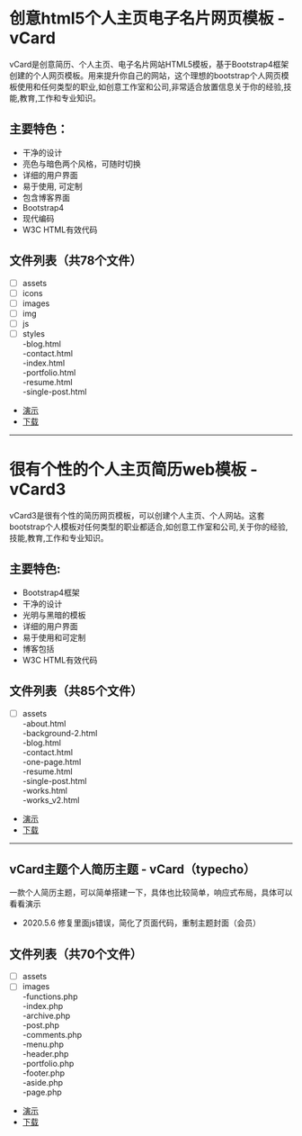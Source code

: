 # 创意html5个人主页电子名片网页模板 - vCard

vCard是创意简历、个人主页、电子名片网站HTML5模板，基于Bootstrap4框架创建的个人网页模板。用来提升你自己的网站，这个理想的bootstrap个人网页模板使用和任何类型的职业,如创意工作室和公司,非常适合放置信息关于你的经验,技能,教育,工作和专业知识。

## 主要特色：
* 干净的设计
* 亮色与暗色两个风格，可随时切换
* 详细的用户界面
* 易于使用, 可定制
* 包含博客界面
* Bootstrap4
* 现代编码
* W3C HTML有效代码

## 文件列表（共78个文件）
- [ ] assets
- [ ] icons
- [ ] images
- [ ] img
- [ ] js
- [ ] styles  <br>
-blog.html  <br>
-contact.html  <br>
-index.html  <br>
-portfolio.html  <br>
-resume.html  <br>
-single-post.html

* [演示](https://v.bootstrapmb.com/2019/7/mg0w5510/)
* [下载](https://raw.githubusercontent.com/GettionHub/homepage/main/vCard.zip)

--------------------------------------------------------------

# 很有个性的个人主页简历web模板 - vCard3

vCard3是很有个性的简历网页模板，可以创建个人主页、个人网站。这套bootstrap个人模板对任何类型的职业都适合,如创意工作室和公司,关于你的经验,技能,教育,工作和专业知识。

## 主要特色:
* Bootstrap4框架
* 干净的设计
* 光明与黑暗的模板
* 详细的用户界面
* 易于使用和可定制
* 博客包括
* W3C HTML有效代码

## 文件列表（共85个文件）
- [ ] assets  <br>
-about.html  <br>
-background-2.html  <br>
-blog.html  <br>
-contact.html  <br>
-one-page.html  <br>
-resume.html  <br>
-single-post.html  <br>
-works.html  <br>
-works_v2.html

* [演示](https://v.bootstrapmb.com/2020/7/wc4878423)
* [下载](https://raw.githubusercontent.com/GettionHub/homepage/main/vCard3.zip)

--------------------------------------------------------------

## vCard主题个人简历主题 - vCard（typecho）

一款个人简历主题，可以简单搭建一下，具体也比较简单，响应式布局，具体可以看看演示

* 2020.5.6 修复里面js错误，简化了页面代码，重制主题封面（会员）

## 文件列表（共70个文件）
- [ ] assets
- [ ] images  <br>
-functions.php  <br>
-index.php  <br>
-archive.php  <br>
-post.php  <br>
-comments.php  <br>
-menu.php  <br>
-header.php  <br>
-portfolio.php  <br>
-footer.php  <br>
-aside.php  <br>
-page.php

* [演示](https://v.bootstrapmb.com/2019/7/mg0w5510/)
* [下载](https://raw.githubusercontent.com/GettionHub/homepage/main/vCard（typecho）.zip)
